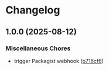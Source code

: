 # Changelog

## 1.0.0 (2025-08-12)


### Miscellaneous Chores

* trigger Packagist webhook ([b716cf6](https://github.com/metalinked/laravel-settings-kit/commit/b716cf68dede0198683d697f8f84fa5e47b97dd1))
